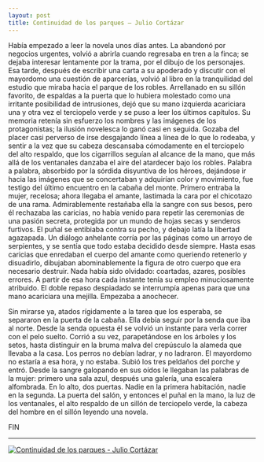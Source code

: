 ```yaml
---
layout: post
title: Continuidad de los parques – Julio Cortázar
---
```


Había empezado a leer la novela unos días antes. La abandonó por negocios urgentes, volvió a abrirla cuando regresaba en tren a la finca; se dejaba interesar lentamente por la trama, por el dibujo de los personajes. Esa tarde, después de escribir una carta a su apoderado y discutir con el mayordomo una cuestión de aparcerías, volvió al libro en la tranquilidad del estudio que miraba hacia el parque de los robles.<!--more--> Arrellanado en su sillón favorito, de espaldas a la puerta que lo hubiera molestado como una irritante posibilidad de intrusiones, dejó que su mano izquierda acariciara una y otra vez el terciopelo verde y se puso a leer los últimos capítulos. Su memoria retenía sin esfuerzo los nombres y las imágenes de los protagonistas; la ilusión novelesca lo ganó casi en seguida. Gozaba del placer casi perverso de irse desgajando línea a línea de lo que lo rodeaba, y sentir a la vez que su cabeza descansaba cómodamente en el terciopelo del alto respaldo, que los cigarrillos seguían al alcance de la mano, que más allá de los ventanales danzaba el aire del atardecer bajo los robles. Palabra a palabra, absorbido por la sórdida disyuntiva de los héroes, dejándose ir hacia las imágenes que se concertaban y adquirían color y movimiento, fue testigo del último encuentro en la cabaña del monte. Primero entraba la mujer, recelosa; ahora llegaba el amante, lastimada la cara por el chicotazo de una rama. Admirablemente restañaba ella la sangre con sus besos, pero él rechazaba las caricias, no había venido para repetir las ceremonias de una pasión secreta, protegida por un mundo de hojas secas y senderos furtivos. El puñal se entibiaba contra su pecho, y debajo latía la libertad agazapada. Un diálogo anhelante corría por las páginas como un arroyo de serpientes, y se sentía que todo estaba decidido desde siempre. Hasta esas caricias que enredaban el cuerpo del amante como queriendo retenerlo y disuadirlo, dibujaban abominablemente la figura de otro cuerpo que era necesario destruir. Nada había sido olvidado: coartadas, azares, posibles errores. A partir de esa hora cada instante tenía su empleo minuciosamente atribuido. El doble repaso despiadado se interrumpía apenas para que una mano acariciara una mejilla. Empezaba a anochecer.

Sin mirarse ya, atados rígidamente a la tarea que los esperaba, se separaron en la puerta de la cabaña. Ella debía seguir por la senda que iba al norte. Desde la senda opuesta él se volvió un instante para verla correr con el pelo suelto. Corrió a su vez, parapetándose en los árboles y los setos, hasta distinguir en la bruma malva del crepúsculo la alameda que llevaba a la casa. Los perros no debían ladrar, y no ladraron. El mayordomo no estaría a esa hora, y no estaba. Subió los tres peldaños del porche y entró. Desde la sangre galopando en sus oídos le llegaban las palabras de la mujer: primero una sala azul, después una galería, una escalera alfombrada. En lo alto, dos puertas. Nadie en la primera habitación, nadie en la segunda. La puerta del salón, y entonces el puñal en la mano, la luz de los ventanales, el alto respaldo de un sillón de terciopelo verde, la cabeza del hombre en el sillón leyendo una novela.

FIN

---

[![Continuidad de los parques - Julio Cortázar](http://img.youtube.com/vi/yR1Pdlab474/0.jpg)](https://www.youtube.com/watch?v=yR1Pdlab474)
